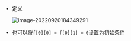- 定义

  ![image-20220920184349291](http://www.cdn.liver0377.xyz/typora/202209201843410.png)

- 也可以将`f[0][0] = f[0][1] = 0`设置为初始条件



